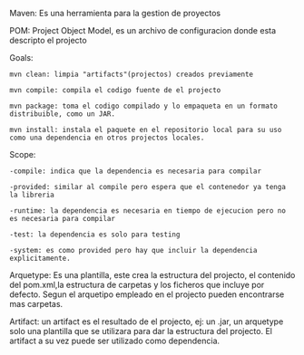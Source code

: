 Maven: Es una herramienta para la gestion de proyectos

POM: Project Object Model, es un archivo de configuracion donde esta descripto el projecto

Goals:

    mvn clean: limpia "artifacts"(projectos) creados previamente

    mvn compile: compila el codigo fuente de el projecto

    mvn package: toma el codigo compilado y lo empaqueta en un formato distribuible, como un JAR.

    mvn install: instala el paquete en el repositorio local para su uso como una dependencia en otros projectos locales.

Scope:

    -compile: indica que la dependencia es necesaria para compilar

    -provided: similar al compile pero espera que el contenedor ya tenga la libreria

    -runtime: la dependencia es necesaria en tiempo de ejecucion pero no es necesaria para compilar

    -test: la dependencia es solo para testing

    -system: es como provided pero hay que incluir la dependencia explicitamente.

Arquetype: Es una plantilla, este crea la estructura del projecto, el contenido del pom.xml,la estructura de carpetas y los ficheros que incluye por defecto. Segun el arquetipo empleado en el projecto pueden encontrarse mas carpetas.

Artifact: un artifact es el resultado de el projecto, ej: un .jar, un arquetype solo una plantilla que se utilizara para dar la estructura del projecto. El artifact a su vez puede ser utilizado como dependencia.
